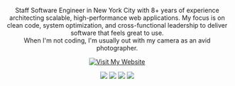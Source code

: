 <p align="center">
  Staff Software Engineer in New York City with 8+ years of experience architecting scalable, high-performance web applications. My focus is on clean code, system optimization, and cross-functional leadership to deliver software that feels great to use.
  <br/>
  When I'm not coding, I'm usually out with my camera as an avid photographer.
</p>

<p align="center">
  <a href="https://reinaldo.pt?utm_source=github" target="_blank">
    <img alt="Visit My Website" src="https://img.shields.io/badge/reinaldo.pt-%231DB954.svg?&style=for-the-badge" />
  </a>
</p>

<div align="center">
  <img src="https://img.shields.io/badge/TypeScript-007ACC?style=for-the-badge&logo=typescript&logoColor=white" />
  <img src="https://img.shields.io/badge/JavaScript-F7DF1E?style=for-the-badge&logo=javascript&logoColor=black" />
  <img src="https://img.shields.io/badge/React-20232A?style=for-the-badge&logo=react&logoColor=61DAFB" />
  <img src="https://img.shields.io/badge/Node.js-43853D?style=for-the-badge&logo=node.js&logoColor=white" />
</div>
